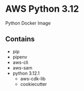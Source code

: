 # AWS Python 3.12
Python Docker Image

## Contains
- pip
- pipenv
- aws-cli
- aws-sam
- python 3.12.1
    - aws-cdk-lib
    - cookiecutter
